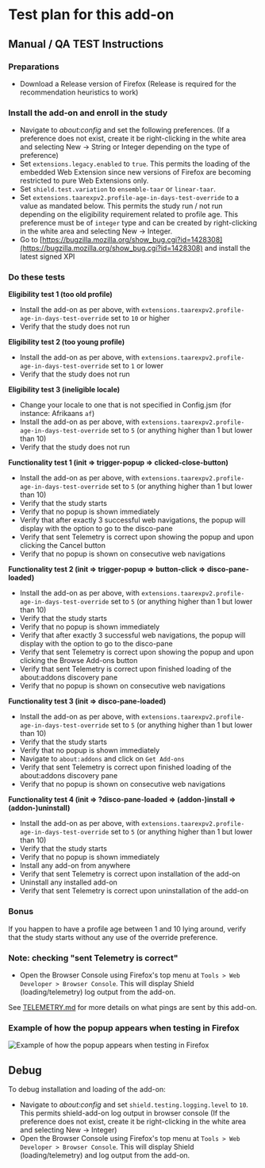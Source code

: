 # Test plan for this add-on

## Manual / QA TEST Instructions

### Preparations

* Download a Release version of Firefox (Release is required for the recommendation heuristics to work)

### Install the add-on and enroll in the study

* Navigate to *about:config* and set the following preferences. (If a preference does not exist, create it be right-clicking in the white area and selecting New -> String or Integer depending on the type of preference)
* Set `extensions.legacy.enabled` to `true`. This permits the loading of the embedded Web Extension since new versions of Firefox are becoming restricted to pure Web Extensions only.
* Set `shield.test.variation` to `ensemble-taar` or `linear-taar`.
* Set `extensions.taarexpv2.profile-age-in-days-test-override` to a value as mandated below. This permits the study run / not run depending on the eligibility requirement related to profile age. This preference must be of `integer` type and can be created by right-clicking in the white area and selecting New -> Integer.
* Go to [https://bugzilla.mozilla.org/show_bug.cgi?id=1428308](https://bugzilla.mozilla.org/show_bug.cgi?id=1428308) and install the latest signed XPI

### Do these tests

**Eligibility test 1 (too old profile)**

* Install the add-on as per above, with `extensions.taarexpv2.profile-age-in-days-test-override` set to `10` or higher
* Verify that the study does not run

**Eligibility test 2 (too young profile)**

* Install the add-on as per above, with `extensions.taarexpv2.profile-age-in-days-test-override` set to `1` or lower
* Verify that the study does not run

**Eligibility test 3 (ineligible locale)**

* Change your locale to one that is not specified in Config.jsm (for instance: Afrikaans `af`)
* Install the add-on as per above, with `extensions.taarexpv2.profile-age-in-days-test-override` set to `5` (or anything higher than 1 but lower than 10)
* Verify that the study does not run

**Functionality test 1 (init => trigger-popup => clicked-close-button)**

* Install the add-on as per above, with `extensions.taarexpv2.profile-age-in-days-test-override` set to `5` (or anything higher than 1 but lower than 10)
* Verify that the study starts
* Verify that no popup is shown immediately
* Verify that after exactly 3 successful web navigations, the popup will display with the option to go to the disco-pane
* Verify that sent Telemetry is correct upon showing the popup and upon clicking the Cancel button
* Verify that no popup is shown on consecutive web navigations

**Functionality test 2 (init => trigger-popup => button-click => disco-pane-loaded)**

* Install the add-on as per above, with `extensions.taarexpv2.profile-age-in-days-test-override` set to `5` (or anything higher than 1 but lower than 10)
* Verify that the study starts
* Verify that no popup is shown immediately
* Verify that after exactly 3 successful web navigations, the popup will display with the option to go to the disco-pane
* Verify that sent Telemetry is correct upon showing the popup and upon clicking the Browse Add-ons button
* Verify that sent Telemetry is correct upon finished loading of the about:addons discovery pane
* Verify that no popup is shown on consecutive web navigations

**Functionality test 3 (init => disco-pane-loaded)**

* Install the add-on as per above, with `extensions.taarexpv2.profile-age-in-days-test-override` set to `5` (or anything higher than 1 but lower than 10)
* Verify that the study starts
* Verify that no popup is shown immediately
* Navigate to `about:addons` and click on `Get Add-ons`
* Verify that sent Telemetry is correct upon finished loading of the about:addons discovery pane
* Verify that no popup is shown on consecutive web navigations

**Functionality test 4 (init => ?disco-pane-loaded => (addon-)install => (addon-)uninstall)**

* Install the add-on as per above, with `extensions.taarexpv2.profile-age-in-days-test-override` set to `5` (or anything higher than 1 but lower than 10)
* Verify that the study starts
* Verify that no popup is shown immediately
* Install any add-on from anywhere
* Verify that sent Telemetry is correct upon installation of the add-on
* Uninstall any installed add-on
* Verify that sent Telemetry is correct upon uninstallation of the add-on

### Bonus

If you happen to have a profile age between 1 and 10 lying around, verify that the study starts without any use of the override preference.

### Note: checking "sent Telemetry is correct"

* Open the Browser Console using Firefox's top menu at `Tools > Web Developer > Browser Console`. This will display Shield (loading/telemetry) log output from the add-on.

See [TELEMETRY.md](./TELEMETRY.md) for more details on what pings are sent by this add-on.

### Example of how the popup appears when testing in Firefox

![Example of how the popup appears when testing in Firefox](https://user-images.githubusercontent.com/793037/35304654-fa9b6116-009e-11e8-8057-7b2f7152b825.png)

## Debug

To debug installation and loading of the add-on:

* Navigate to *about:config* and set `shield.testing.logging.level` to `10`. This permits shield-add-on log output in browser console (If the preference does not exist, create it be right-clicking in the white area and selecting New -> Integer)
* Open the Browser Console using Firefox's top menu at `Tools > Web Developer > Browser Console`. This will display Shield (loading/telemetry) and log output from the add-on.
